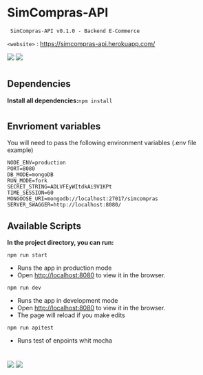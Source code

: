 # SimCompras-API
` SimCompras-API v0.1.0 - Backend E-Commerce`

`<website>` : https://simcompras-api.herokuapp.com/

![](https://img.shields.io/website?style=plastic&url=https%3A%2F%2Fsimcompras-api.herokuapp.com%2F)
![](https://img.shields.io/github/package-json/v/aleho84/simcompras-api?style=plastic)


# 

## Dependencies
**Install all dependencies:**`npm install`
# 

## Envrioment variables
You will need to pass the following environment variables 
(.env file example)

	NODE_ENV=production
	PORT=8080
	DB_MODE=mongoDB
	RUN_MODE=fork
	SECRET_STRING=ADLVFEyWItdkAi9V1KPt
	TIME_SESSION=60
	MONGOOSE_URI=mongodb://localhost:27017/simcompras
	SERVER_SWAGGER=http://localhost:8080/
	
## Available Scripts
**In the project directory, you can run:**

`npm run start`
- Runs the app in production mode
- Open [http://localhost:8080](http://localhost:8080) to view it in the browser.

`npm run dev`
- Runs the app in development mode
- Open [http://localhost:8080](http://localhost:8080) to view it in the browser.
- The page will reload if you make edits

`npm run apitest`
- Runs test of enpoints whit mocha

# 
![](https://img.shields.io/github/last-commit/aleho84/simcompras-api?style=plastic) 
![](https://img.shields.io/github/commit-activity/y/aleho84/simcompras-api?style=plastic)
